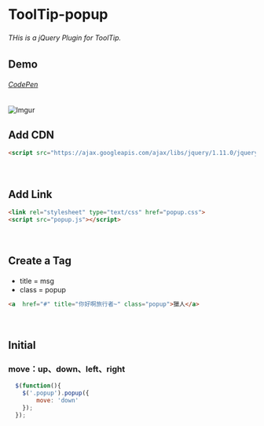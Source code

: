# ToolTip-popup
###### THis is a jQuery Plugin for ToolTip.　
## Demo
###### [CodePen](http://codepen.io/ta7382/pen/PNRyxr)
![Imgur](http://i.imgur.com/NHYPP1a.gif)
　
## Add CDN
```html
<script src="https://ajax.googleapis.com/ajax/libs/jquery/1.11.0/jquery.min.js"></script>
```
　
## Add Link
```html
<link rel="stylesheet" type="text/css" href="popup.css">
<script src="popup.js"></script>
```
　
## Create a Tag
+ title = msg　
+ class = popup
```html
<a  href="#" title="你好啊旅行者~" class="popup">獵人</a>
```
　
## Initial
### move：up、down、left、right
```javascript
  $(function(){
  	$('.popup').popup({
  		move: 'down'
  	});
  });
```

